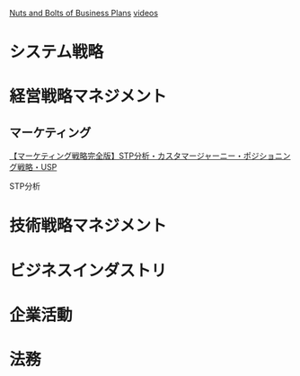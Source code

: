 [Nuts and Bolts of Business Plans](https://ocw.mit.edu/courses/15-s21-nuts-and-bolts-of-business-plans-january-iap-2014/)
[videos](https://youtube.com/playlist?list=PLUl4u3cNGP61x5b_88idmqeRdPULQjGnv&si=Qj_vZk5KlzIDeKKf)
# システム戦略
# 経営戦略マネジメント

## マーケティング

[【マーケティング戦略完全版】STP分析・カスタマージャーニー・ポジショニング戦略・USP](https://www.youtube.com/watch?v=DxiLTY2EE2k)

STP分析
# 技術戦略マネジメント
# ビジネスインダストリ
# 企業活動
# 法務